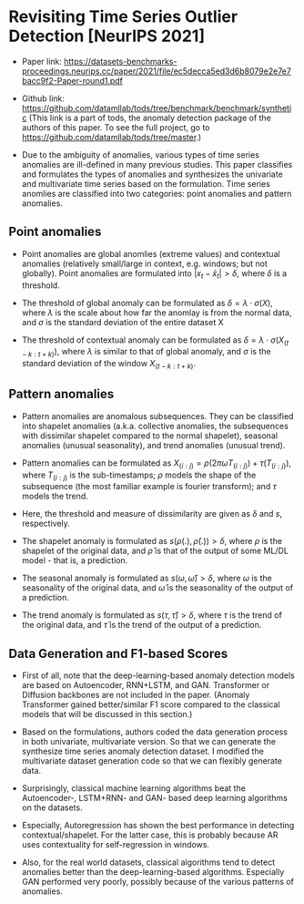 # Revisiting Time Series Outlier Detection [NeurIPS 2021]
- Paper link: https://datasets-benchmarks-proceedings.neurips.cc/paper/2021/file/ec5decca5ed3d6b8079e2e7e7bacc9f2-Paper-round1.pdf

- Github link: https://github.com/datamllab/tods/tree/benchmark/benchmark/synthetic (This link is a part of tods, the anomaly detection package of the authors of this paper. To see the full project, go to https://github.com/datamllab/tods/tree/master.)

- Due to the ambiguity of anomalies, various types of time series anomalies are ill-defined in many previous studies. This paper classifies and formulates the types of anomalies and synthesizes the univariate and multivariate time series based on the formulation. Time series anomlies are classified into two categories: point anomalies and pattern anomalies.

## Point anomalies
- Point anomalies are global anomlies (extreme values) and contextual anomalies (relatively small/large in context, e.g. windows; but not globally). Point anomalies are formulated into $|x_{t} - \hat{x}_{t}| > \delta$, where $\delta$ is a threshold. 

- The threshold of global anomaly can be formulated as $\delta = \lambda \cdot \sigma(X)$, where $\lambda$ is the scale about how far the anomlay is from the normal data, and $\sigma$ is the standard deviation of the entire dataset X

- The threshold of contextual anomaly can be formulated as $\delta = \lambda \cdot \sigma(X_{(t-k: t+k)})$, where $\lambda$ is similar to that of global anomaly, and $\sigma$ is the standard deviation of the window $X_{(t-k: t+k)}$.


## Pattern anomalies
- Pattern anomalies are anomalous subsequences. They can be classified into shapelet anomalies (a.k.a. collective anomalies, the subsequences with dissimilar shapelet compared to the normal shapelet), seasonal anomalies (unusual seasonality), and trend anomalies (unusual trend).

- Pattern anomalies can be formulated as $X_{(i: j)} = \rho(2\pi\omega T_{(i: j)}) + \tau(T_{(i: j)})$, where $T_{(i: j)}$ is the sub-timestamps; $\rho$ models the shape of the subsequence (the most familiar example is fourier transform); and $\tau$ models the trend.

- Here, the threshold and measure of dissimilarity are given as $\delta$ and $s$, respectively.

- The shapelet anomaly is formulated as $s(\rho(.), \hat{\rho}(.)) > \delta$, where $\rho$ is the shapelet of the original data, and $\hat{\rho}$ is that of the output of some ML/DL model - that is, a prediction.

- The seasonal anomaly is formulated as $s(\omega, \hat{\omega}) > \delta$, where $\omega$ is the seasonality of the original data, and $\hat{\omega}$ is the seasonality of the output of a prediction.

- The trend anomaly is formulated as $s(\tau, \hat{\tau}) > \delta$, where $\tau$ is the trend of the original data, and $\hat{\tau}$ is the trend of the output of a prediction.

## Data Generation and F1-based Scores 
- First of all, note that the deep-learning-based anomaly detection models are based on Autoencoder, RNN+LSTM, and GAN. Transformer or Diffusion backbones are not included in the paper. (Anomaly Transformer gained better/similar F1 score compared to the classical models that will be discussed in this section.)

- Based on the formulations, authors coded the data generation process in both univariate, multivariate version. So that we can generate the synthesize time series anomaly detection dataset. I modified the multivariate dataset generation code so that we can flexibly generate data. 

- Surprisingly, classical machine learning algorithms beat the Autoencoder-, LSTM+RNN- and GAN- based deep learning algorithms on the datasets.

- Especially, Autoregression has shown the best performance in detecting contextual/shapelet. For the latter case, this is probably because AR uses contextuality for self-regression in windows.

- Also, for the real world datasets, classical algorithms tend to detect anomalies better than the deep-learning-based algorithms. Especially GAN performed very poorly, possibly because of the various patterns of anomalies.